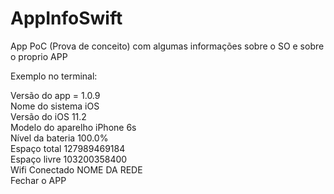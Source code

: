 # AppInfoSwift
App PoC (Prova de conceito) com algumas informações sobre o SO e sobre o proprio APP

Exemplo no terminal:

Versão do app = 1.0.9 <br>
Nome do sistema iOS <br>
Versão do iOS 11.2 <br>
Modelo do aparelho iPhone 6s <br>
Nível da bateria 100.0% <br>
Espaço total 127989469184 <br>
Espaço livre 103200358400 <br>
Wifi Conectado NOME DA REDE <br>
Fechar o APP <br>
